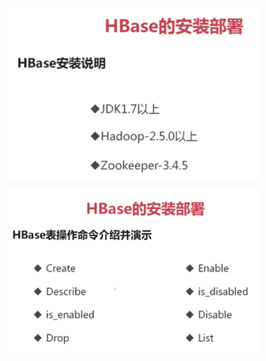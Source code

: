 ![](../md/img/ggzhangxiaochao/1298744-20180625185510618-1208382282.png)

![](../md/img/ggzhangxiaochao/1298744-20180625195259012-1653955747.png)

